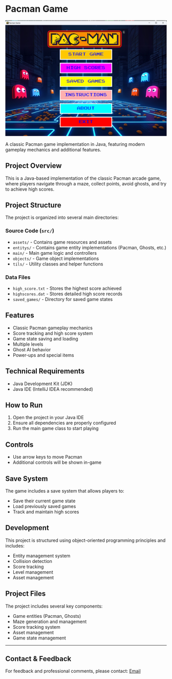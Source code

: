 # Pacman Game

![Menu](menu.png)

A classic Pacman game implementation in Java, featuring modern gameplay mechanics and additional features.

## Project Overview

This is a Java-based implementation of the classic Pacman arcade game, where players navigate through a maze, collect points, avoid ghosts, and try to achieve high scores.

## Project Structure

The project is organized into several main directories:

### Source Code (`src/`)
- `assets/` - Contains game resources and assets
- `entitys/` - Contains game entity implementations (Pacman, Ghosts, etc.)
- `main/` - Main game logic and controllers
- `objects/` - Game object implementations
- `tils/` - Utility classes and helper functions

### Data Files
- `high_score.txt` - Stores the highest score achieved
- `highscores.dat` - Stores detailed high score records
- `saved_games/` - Directory for saved game states

## Features

- Classic Pacman gameplay mechanics
- Score tracking and high score system
- Game state saving and loading
- Multiple levels
- Ghost AI behavior
- Power-ups and special items

## Technical Requirements

- Java Development Kit (JDK)
- Java IDE (IntelliJ IDEA recommended)

## How to Run

1. Open the project in your Java IDE
2. Ensure all dependencies are properly configured
3. Run the main game class to start playing

## Controls

- Use arrow keys to move Pacman
- Additional controls will be shown in-game

## Save System

The game includes a save system that allows players to:
- Save their current game state
- Load previously saved games
- Track and maintain high scores

## Development

This project is structured using object-oriented programming principles and includes:
- Entity management system
- Collision detection
- Score tracking
- Level management
- Asset management

## Project Files

The project includes several key components:
- Game entities (Pacman, Ghosts)
- Maze generation and management
- Score tracking system
- Asset management
- Game state management

---
## Contact & Feedback

For feedback and professional comments, please contact: [Email](mailto:israelbls12@gmail.com)
